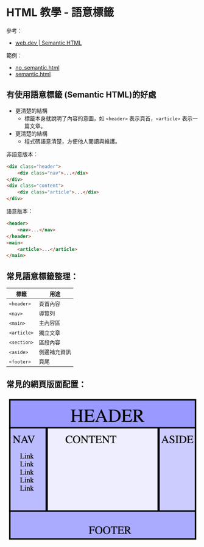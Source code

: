 # HTML 教學 - 語意標籤
參考：
* [web.dev | Semantic HTML](https://web.dev/learn/html/semantic-html)
     

範例：
* [no_semantic.html](../example/no_semantic.html)
* [semantic.html](../example/semantic.html)

## 有使用語意標籤 (Semantic HTML)的好處
* 更清楚的結構
    * 標籤本身就說明了內容的意圖，如 `<header>` 表示頁首，`<article>` 表示一篇文章。
* 更清楚的結構
    * 程式碼語意清楚，方便他人閱讀與維護。

非語意版本：
```html
<div class="header">
    <div class="nav">...</div>
</div>
<div class="content">
    <div class="article">...</div>
</div>
```

語意版本：
```html
<header>
    <nav>...</nav>
</header>
<main>
    <article>...</article>
</main>
```

## 常見語意標籤整理：
| 標籤          | 用途     |
| ----------- | ------ |
| `<header>`  | 頁首內容   |
| `<nav>`     | 導覽列    |
| `<main>`    | 主內容區   |
| `<article>` | 獨立文章   |
| `<section>` | 區段內容   |
| `<aside>`   | 側邊補充資訊 |
| `<footer>`  | 頁尾     |

## 常見的網頁版面配置：
![常見的網頁版面配置](../img/common%20page%20layouts.png "Magic Gardens")